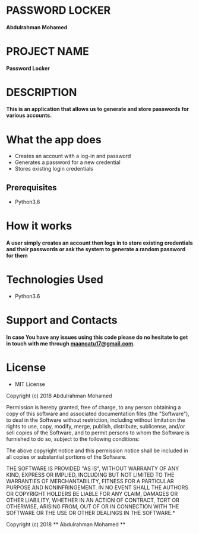 # PASSWORD LOCKER

#### Abdulrahman Mohamed

# PROJECT NAME

#### Password Locker

# DESCRIPTION

#### This is an application that allows us to generate and store passwords for various accounts.

# What the app does

* Creates an account with a log-in and password
* Generates a password for a new credential
* Stores existing login credentials

## Prerequisites
* Python3.6

# How it works

#### A user simply creates an account then logs in to store existing credentials and their passwords or ask the system to generate a random password for them

# Technologies Used

* Python3.6

# Support and Contacts

#### In case You have any issues using this code please do no hesitate to get in touch with me through maanoatu17@gmail.com.

# License

* MIT License

Copyright (c) 2018 Abdulrahman Mohamed

Permission is hereby granted, free of charge, to any person obtaining a copy
of this software and associated documentation files (the "Software"), to deal
in the Software without restriction, including without limitation the rights
to use, copy, modify, merge, publish, distribute, sublicense, and/or sell
copies of the Software, and to permit persons to whom the Software is
furnished to do so, subject to the following conditions:

The above copyright notice and this permission notice shall be included in all
copies or substantial portions of the Software.

THE SOFTWARE IS PROVIDED "AS IS", WITHOUT WARRANTY OF ANY KIND, EXPRESS OR
IMPLIED, INCLUDING BUT NOT LIMITED TO THE WARRANTIES OF MERCHANTABILITY,
FITNESS FOR A PARTICULAR PURPOSE AND NONINFRINGEMENT. IN NO EVENT SHALL THE
AUTHORS OR COPYRIGHT HOLDERS BE LIABLE FOR ANY CLAIM, DAMAGES OR OTHER
LIABILITY, WHETHER IN AN ACTION OF CONTRACT, TORT OR OTHERWISE, ARISING FROM,
OUT OF OR IN CONNECTION WITH THE SOFTWARE OR THE USE OR OTHER DEALINGS IN THE
SOFTWARE.*

Copyright (c) 2018 ** Abdulrahman Mohamed **